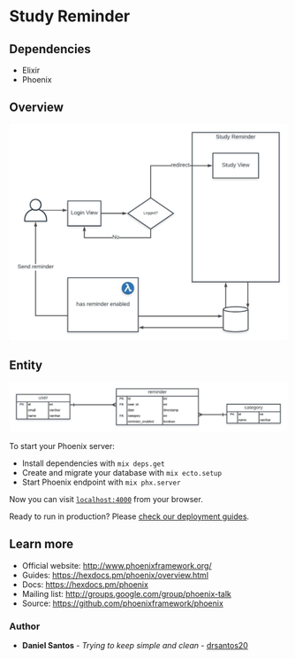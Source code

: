 # Study Reminder

## Dependencies
 * Elixir
 * Phoenix

## Overview

![study-app-overview](/img/study-app-overview.jpeg)

## Entity

![study-app-der](/img/study-app-der.jpeg)


To start your Phoenix server:

  * Install dependencies with `mix deps.get`
  * Create and migrate your database with `mix ecto.setup`
  * Start Phoenix endpoint with `mix phx.server`

Now you can visit [`localhost:4000`](http://localhost:4000) from your browser.

Ready to run in production? Please [check our deployment guides](https://hexdocs.pm/phoenix/deployment.html).

## Learn more

  * Official website: http://www.phoenixframework.org/
  * Guides: https://hexdocs.pm/phoenix/overview.html
  * Docs: https://hexdocs.pm/phoenix
  * Mailing list: http://groups.google.com/group/phoenix-talk
  * Source: https://github.com/phoenixframework/phoenix


### Author

* **Daniel Santos** - *Trying to keep simple and clean* - [drsantos20](https://github.com/drsantos20)